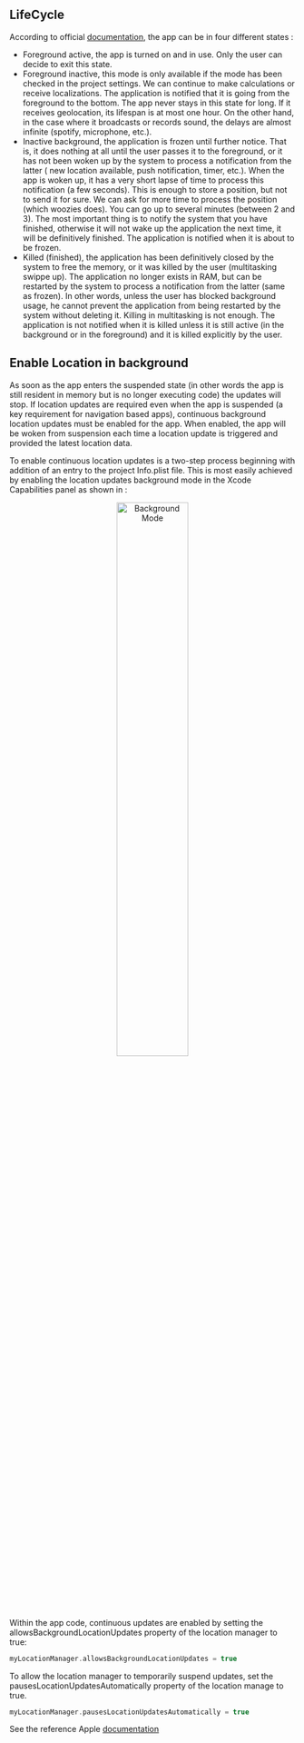 ﻿
##  LifeCycle

According to official [documentation]( [https://developer.apple.com/documentation/uikit/app_and_environment/managing_your_app_s_life_cycle]), the app can be in four different states :
* Foreground active, the app is turned on and in use. Only the user can decide to exit this state.
* Foreground inactive, this mode is only available if the mode has been checked in the project settings. We can continue to make calculations or receive localizations. The application is notified that it is going from the foreground to the bottom. The app never stays in this state for long. If it receives geolocation, its lifespan is at most one hour. On the other hand, in the case where it broadcasts or records sound, the delays are almost infinite (spotify, microphone, etc.).
* Inactive background, the application is frozen until further notice. That is, it does nothing at all until the user passes it to the foreground, or it has not been woken up by the system to process a notification from the latter ( new location available, push notification, timer, etc.). When the app is woken up, it has a very short lapse of time to process this notification (a few seconds). This is enough to store a position, but not to send it for sure. We can ask for more time to process the position (which woozies does). You can go up to several minutes (between 2 and 3). The most important thing is to notify the system that you have finished, otherwise it will not wake up the application the next time, it will be definitively finished. The application is notified when it is about to be frozen.
* Killed (finished), the application has been definitively closed by the system to free the memory, or it was killed by the user (multitasking swippe up). The application no longer exists in RAM, but can be restarted by the system to process a notification from the latter (same as frozen). In other words, unless the user has blocked background usage, he cannot prevent the application from being restarted by the system without deleting it. Killing in multitasking is not enough. The application is not notified when it is killed unless it is still active (in the background or in the foreground) and it is killed explicitly by the user.

## Enable Location in background

As soon as the app enters the suspended state (in other words the app is still resident in memory but is no longer executing code) the updates will stop. If location updates are required even when the app is suspended (a key requirement for navigation based apps), continuous background location updates must be enabled for the app. When enabled, the app will be woken from suspension each time a location update is triggered and provided the latest location data.

To enable continuous location updates is a two-step process beginning with addition of an entry to the project Info.plist file. This is most easily achieved by enabling the location updates background mode in the Xcode Capabilities panel as shown in :
<p align="center">
  <img alt="Background Mode" src="../../assets/ios/BackgroundMode.png" width="50%">
</p>

Within the app code, continuous updates are enabled by setting the allowsBackgroundLocationUpdates property of the location manager to true:
```swift
myLocationManager.allowsBackgroundLocationUpdates = true
```
To allow the location manager to temporarily suspend updates, set the pausesLocationUpdatesAutomatically property of the location manage to true.
```swift
myLocationManager.pausesLocationUpdatesAutomatically = true
```

See the reference Apple [documentation](https://developer.apple.com/documentation/corelocation/getting_the_user_s_location/handling_location_events_in_the_background)
